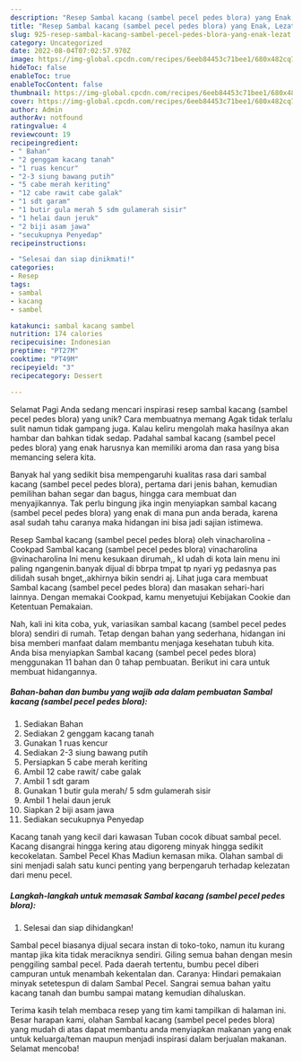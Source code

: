 ```yaml
---
description: "Resep Sambal kacang (sambel pecel pedes blora) yang Enak, Lezat"
title: "Resep Sambal kacang (sambel pecel pedes blora) yang Enak, Lezat"
slug: 925-resep-sambal-kacang-sambel-pecel-pedes-blora-yang-enak-lezat
category: Uncategorized
date: 2022-08-04T07:02:57.970Z
image: https://img-global.cpcdn.com/recipes/6eeb84453c71bee1/680x482cq70/sambal-kacang-sambel-pecel-pedes-blora-foto-resep-utama.jpg
hideToc: false
enableToc: true
enableTocContent: false
thumbnail: https://img-global.cpcdn.com/recipes/6eeb84453c71bee1/680x482cq70/sambal-kacang-sambel-pecel-pedes-blora-foto-resep-utama.jpg
cover: https://img-global.cpcdn.com/recipes/6eeb84453c71bee1/680x482cq70/sambal-kacang-sambel-pecel-pedes-blora-foto-resep-utama.jpg
author: Admin
authorAv: notfound
ratingvalue: 4
reviewcount: 19
recipeingredient:
- " Bahan"
- "2 genggam kacang tanah"
- "1 ruas kencur"
- "2-3 siung bawang putih"
- "5 cabe merah keriting"
- "12 cabe rawit cabe galak"
- "1 sdt garam"
- "1 butir gula merah 5 sdm gulamerah sisir"
- "1 helai daun jeruk"
- "2 biji asam jawa"
- "secukupnya Penyedap"
recipeinstructions:

- "Selesai dan siap dinikmati!"
categories:
- Resep
tags:
- sambal
- kacang
- sambel

katakunci: sambal kacang sambel 
nutrition: 174 calories
recipecuisine: Indonesian
preptime: "PT27M"
cooktime: "PT49M"
recipeyield: "3"
recipecategory: Dessert

---
```



Selamat Pagi Anda sedang mencari inspirasi resep sambal kacang (sambel pecel pedes blora) yang unik? Cara membuatnya memang Agak tidak terlalu sulit namun tidak gampang juga. Kalau keliru mengolah maka hasilnya akan hambar dan bahkan tidak sedap. Padahal sambal kacang (sambel pecel pedes blora) yang enak harusnya kan memiliki aroma dan rasa yang bisa memancing selera kita.


Banyak hal yang sedikit bisa mempengaruhi kualitas rasa dari sambal kacang (sambel pecel pedes blora), pertama dari jenis bahan, kemudian pemilihan bahan segar dan bagus, hingga cara membuat dan menyajikannya. Tak perlu bingung jika ingin menyiapkan sambal kacang (sambel pecel pedes blora) yang enak di mana pun anda berada, karena asal sudah tahu caranya maka hidangan ini bisa jadi sajian istimewa.

Resep Sambal kacang (sambel pecel pedes blora) oleh vinacharolina - Cookpad Sambal kacang (sambel pecel pedes blora) vinacharolina @vinacharolina Ini menu kesukaan dirumah,, kl udah di kota lain menu ini paling ngangenin.banyak dijual di bbrpa tmpat tp nyari yg pedasnya pas dilidah susah bnget,,akhirnya bikin sendri aj. Lihat juga cara membuat Sambal kacang (sambel pecel pedes blora) dan masakan sehari-hari lainnya. Dengan memakai Cookpad, kamu menyetujui Kebijakan Cookie dan Ketentuan Pemakaian.


Nah, kali ini kita coba, yuk, variasikan sambal kacang (sambel pecel pedes blora) sendiri di rumah. Tetap dengan bahan yang sederhana, hidangan ini bisa memberi manfaat dalam membantu menjaga kesehatan tubuh kita. Anda bisa menyiapkan Sambal kacang (sambel pecel pedes blora) menggunakan 11 bahan dan 0 tahap pembuatan. Berikut ini cara untuk membuat hidangannya.

<!--inarticleads1-->

##### Bahan-bahan dan bumbu yang wajib ada dalam pembuatan Sambal kacang (sambel pecel pedes blora):

1. Sediakan  Bahan
1. Sediakan 2 genggam kacang tanah
1. Gunakan 1 ruas kencur
1. Sediakan 2-3 siung bawang putih
1. Persiapkan 5 cabe merah keriting
1. Ambil 12 cabe rawit/ cabe galak
1. Ambil 1 sdt garam
1. Gunakan 1 butir gula merah/ 5 sdm gulamerah sisir
1. Ambil 1 helai daun jeruk
1. Siapkan 2 biji asam jawa
1. Sediakan secukupnya Penyedap


Kacang tanah yang kecil dari kawasan Tuban cocok dibuat sambal pecel. Kacang disangrai hingga kering atau digoreng minyak hingga sedikit kecokelatan. Sambel Pecel Khas Madiun kemasan mika. Olahan sambal di sini menjadi salah satu kunci penting yang berpengaruh terhadap kelezatan dari menu pecel. 

<!--inarticleads2-->

##### Langkah-langkah untuk memasak Sambal kacang (sambel pecel pedes blora):


1. Selesai dan siap dihidangkan!

Sambal pecel biasanya dijual secara instan di toko-toko, namun itu kurang mantap jika kita tidak meraciknya sendiri. Giling semua bahan dengan mesin penggiling sambal pecel. Pada daerah tertentu, bumbu pecel diberi campuran untuk menambah kekentalan dan. Caranya: Hindari pemakaian minyak setetespun di dalam Sambal Pecel. Sangrai semua bahan yaitu kacang tanah dan bumbu sampai matang kemudian dihaluskan. 

Terima kasih telah membaca resep yang tim kami tampilkan di halaman ini. Besar harapan kami, olahan Sambal kacang (sambel pecel pedes blora) yang mudah di atas dapat membantu anda menyiapkan makanan yang enak untuk keluarga/teman maupun menjadi inspirasi dalam berjualan makanan. Selamat mencoba!
